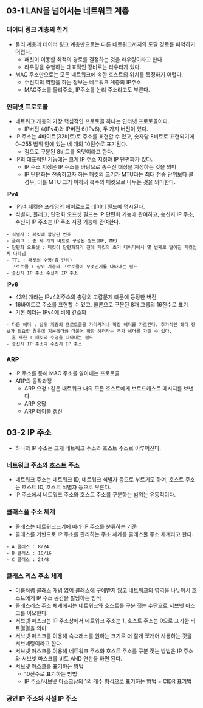 ## 03-1 LAN을 넘어서는 네트워크 계층
### 데이터 링크 계층의 한계
- 물리 계층과 데이터 링크 계층만으로는 다른 네트워크까지의 도달 경로를 파악하기 어렵다.
	- 패킷이 이동할 최적의 경로를 결정하는 것을 라우팅이라고 한다.
	- 라우팅을 수행하는 대표적인 장비로는 라우터가 있다.
- MAC 주소만으로는 모든 네트워크에 속한 호스트의 위치를 특정하기 어렵다.
	- 수신지의 역할을 하는 정보는 네트워크 계층의 IP주소
	- MAC주소를 물리주소, IP주소를 논리 주소라고도 부른다.
### 인터넷 프로토콜
- 네트워크 게층의 가장 핵심적인 프로토콜 하나는 인터넷 프로토콜이다.
	- IP버전 4(IPv4)와 IP버전 6(IPv6), 두 가지 버전이 있다.
- IP 주소는 4바이트(32비트)로 주소를 표현할 수 있고, 숫자당 8비트로 표현되기에 0~255 범위 안에 있는 네 개의 10진수로 표기된다.
	- 점으로 구분된 8비트를 옥텟이라고 한다.
- IP의 대표적인 기능에는 크게 IP 주소 지정과 IP 단편화가 있다.
	- IP 주소 지정은 IP 주소를 바탕으로 송수신 대상을 지정하는 것을 의미
	- IP 단편화는 전송하고자 하는 패킷의 크기가 MTU라는 최대 전송 단위보다 클 경우, 이를 MTU 크기 이하의 복수의 패킷으로 나누는 것을 의미한다.

**IPv4**
- IPv4 패킷은 프레임의 페이로드로 데이터 필드에 명시된다.
- 식별자, 플래그, 단편화 오프셋 필드는 IP 단편화 기능에 관여하고, 송신지 IP 주소, 수신지 IP 주소는 IP 주소 지정 기능에 관여한다.
```
- 식별자 : 패킷에 할당된 번호
- 플래그 : 총 세 개의 비트로 구성된 필드(DF, MF)
- 단편화 오프셋 : 패킷이 단편화되기 전에 패킷의 초기 데이터에서 몇 번째로 떨어진 패킷인지 나타냄
- TTL : 패킷의 수명(홉 단위)
- 프로토콜 : 상위 계층의 프로토콜이 무엇인지를 나타내는 필드
- 송신지 IP 주소 수신지 IP 주소
```

**IPv6**
- 43억 개라는 IPv4의주소의 총량의 고갈문제 떄문에 등장한 버전
- 16바이트로 주소를 표현할 수 있고, 콜론으로 구분된 8개 그룹의 16진수로 표기
- 기본 헤더는 IPv4에 비해 간소화
```
- 다음 헤더 : 상위 계층의 프로토콜을 가리키거나 확장 헤더를 가르킨다. 추가적인 헤더 정보가 필요할 경우에 기본헤더와 더불어 확장 헤더라는 추가 헤더를 가질 수 있다.
- 홉 제한 : 패킷의 수명을 나타내는 필드
- 송신지 IP 주소와 수신지 IP 주소
```

### ARP
- IP 주소를 통해 MAC 주소를 알아내는 프로토콜
- ARP의 동작과정
	- ARP 요청 : 같은 내트워크 내의 모든 호스트에게 브로드캐스트 메시지를 보낸다.
	- ARP 응답
	- ARP 테이블 갱신

## 03-2 IP 주소
- 하나의 IP 주소는 크게 네트워크 주소와 호스트 주소로 이루어진다.
### 네트워크 주소와 호스트 주소
- 네트워크 주소는 네트워크 ID, 네트워크 식별자 등으로 부르기도 하며, 호스트 주소는 호스트 ID, 호스트 식별자 등으로 부른다.
- IP 주소에서 네트워크 주소와 호스트 주소를 구분하는 범위는 유동적이다.
### 클래스풀 주소 체계
- 클래스는 네트워크크기에 따라 IP 주소를 분류하는 기준
- 클래스를 기반으로 IP 주소를 관리하는 주소 쳬계를 클래스풀 주소 체계라고 한다.
```
- A 클래스 : 8/24
- B 클래스 : 16/16
- C 클래스 : 24/8
```
### 클래스 리스 주소 체계
- 이름처럼 클래스 개념 없이 클래스에 구애받지 않고 네트워크의 영역을 나누어서 호스트에게 IP 주소 공간을 할당하는 방식
- 클래스리스 주소 체계에서는 네트워크와 호스트를 구분 짓는 수단으로 서브넷 마스크를 이요한다.
- 서브넷 마스크는 IP 주소상에서 네트워크 주소는 1, 호스트 주소는 0으로 표기한 비트열열을 의미
- 서브넷 마스크를 이용해 슼ㄹ래스를 원하는 크기로 더 잘게 쪼개어 사용하는 것을 서브네팅이라고 한다.
- 서브넷 마스크를 이용해 네트워크 주소와 호스트 주소를 구분 짓는 방법은 IP 주소와 서브넷 마스크를 비트 AND 연산을 하면 된다.
- 서브넷 마스크를 표기하는 방법
	- 10진수로 표기하는 방법
	- IP 주소/서브넷 마스크상의 1의 개수 형식으로 표기하는 방법 = CIDR 표기법
### 공인 IP 주소와 사설 IP 주소